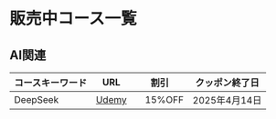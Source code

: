 # 販売中コース一覧

## AI関連

| コースキーワード| URL | 割引|クッポン終了日|
| --- | --- | ---|--- |
| DeepSeek | [Udemy](https://www.udemy.com/course/1ai-deepseek/?couponCode=F9A73D3F416B0A8C1111) |　15%OFF|2025年4月14日  |

